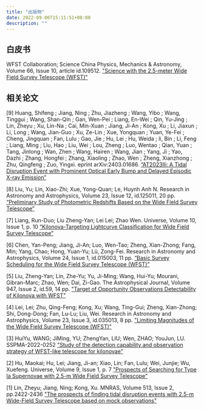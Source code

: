 ```yaml
---
title: "出版物"
date: 2022-09-06T15:11:51+08:00
description: ""
---
```



## 白皮书

WFST Collaboration; Science China Physics, Mechanics & Astronomy, Volume 66, Issue 10, article id.109512. [ "Science with the 2.5-meter Wide Field Survey Telescope (WFST)"](https://ui.adsabs.harvard.edu/abs/2023arXiv230607590W/abstract)


## 相关论文

<!-- 请按照时间从新到旧依次向后排序 -->
<!-- 格式根据：作者姓名，ads 上 publication 信息-->
[9] Huang, Shifeng ; Jiang, Ning ; Zhu, Jiazheng ; Wang, Yibo ; Wang, Tinggui ; Wang, Shan-Qin ; Gan, Wen-Pei ; Liang, En-Wei ; Qin, Yu-Jing ; Lin, Zheyu ; Xu, Lin-Na ; Cai, Min-Xuan ; Jiang, Ji-An ; Kong, Xu ; Li, Jiaxun ; Li, Long ; Wang, Jian-Guo ; Xu, Ze-Lin ; Xue, Yongquan ; Yuan, Ye-Fei ; Cheng, Jingquan ; Fan, Lulu ; Gao, Jie ; Hu, Lei ; Hu, Weida ; li, Bin ; Li, Feng ; Liang, Ming ; Liu, Hao ; Liu, Wei ; Lou, Zheng ; Luo, Wentao ; Qian, Yuan ; Tang, Jinlong ; Wan, Zhen ; Wang, Hairen ; Wang, Jian ; Yang, Ji ; Yao, Dazhi ; Zhang, Hongfei ; Zhang, Xiaoling ; Zhao, Wen ; Zheng, Xianzhong ; Zhu, Qingfeng ; Zuo, Yingxi. eprint arXiv:2403.01686.
[“AT2023lli: A Tidal Disruption Event with Prominent Optical Early Bump and Delayed Episodic X-ray Emission”](https://ui.adsabs.harvard.edu/abs/2024arXiv240301686H/abstract)

[8] Liu, Yu; Lin, Xiao-Zhi; Xue, Yong-Quan; Le, Huynh Anh N. Research in Astronomy and Astrophysics, Volume 23, Issue 12, id.125011, 20  pp.
[“Preliminary Study of Photometric Redshifts Based on the Wide Field Survey Telescope”](https://ui.adsabs.harvard.edu/abs/2023RAA....23l5011L/abstract)

[7] Liang, Run-Duo; Liu Zheng-Yan; Lei Lei; Zhao Wen. Universe, Volume 10, Issue 1, p. 10
[“Kilonova-Targeting Lightcurve Classification for Wide Field Survey Telescope”](https://arxiv.org/abs/2312.12169)

[6] Chen, Yan-Peng; Jiang, Ji-An; Luo, Wen-Tao; Zheng, Xian-Zhong; Fang, Min; Yang, Chao; Hong, Yuan-Yu; Lü, Zong-Fei. Research in Astronomy and Astrophysics, Volume 24, Issue 1, id.015003, 11 pp. 
[“Basic Survey Scheduling for the Wide Field Survey Telescope (WFST)”](https://ui.adsabs.harvard.edu/abs/2024RAA....24a5003C/abstract)

[5] Liu, Zheng-Yan; Lin, Zhe-Yu; Yu, Ji-Ming; Wang, Hui-Yu; Mourani, Gibran-Marc; Zhao, Wen; Dai, Zi-Gao. The Astrophysical Journal, Volume 947, Issue 2, id.59, 14 pp. 
["Target of Opportunity Observations Detectability of Kilonova with WFST"](https://ui.adsabs.harvard.edu/abs/2023ApJ...947...59L/abstract)
  
[4] Lei, Lei; Zhu, Qing-Feng; Kong, Xu; Wang, Ting-Gui; Zheng, Xian-Zhong; Shi, Dong-Dong; Fan, Lu-Lu; Liu, Wei. Research in Astronomy and Astrophysics, Volume 23, Issue 3, id.035013, 8 pp. 
["Limiting Magnitudes of the Wide Field Survey Telescope (WFST)"](https://ui.adsabs.harvard.edu/abs/2023RAA....23c5013L/abstract)

[3] HuiYu, WANG; JiMing, YU; ZhengYan, LIU; Wen, ZHAO; YouJun, LU. SSPMA-2022-0252 
["Study of the detection capability and observation strategy of WFST-like telescope for kilonovae"](https://ui.adsabs.harvard.edu/abs/2023SSPMA..53y9511H/abstract)

[2] Hu, Maokai; Hu, Lei; Jiang, Ji-an; Xiao, Lin; Fan, Lulu; Wei, Junjie; Wu, Xuefeng. Universe, Volume 9, Issue 1, p. 7 
["Prospects of Searching for Type Ia Supernovae with 2.5-m Wide Field Survey Telescope"](https://ui.adsabs.harvard.edu/abs/2022Univ....9....7H/abstract)

[1] Lin, Zheyu; Jiang, Ning; Kong, Xu. MNRAS, Volume 513, Issue 2, pp.2422-2436 
["The prospects of finding tidal disruption events with 2.5-m Wide-Field Survey Telescope based on mock observations"](https://ui.adsabs.harvard.edu/abs/2022MNRAS.513.2422L/abstract)
